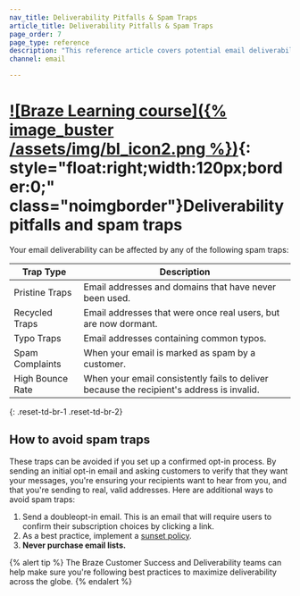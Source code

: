 ```yaml
---
nav_title: Deliverability Pitfalls & Spam Traps
article_title: Deliverability Pitfalls & Spam Traps
page_order: 7
page_type: reference
description: "This reference article covers potential email deliverability pitfalls, spam traps, and how to avoid them."
channel: email

---
```


# [![Braze Learning course]({% image_buster /assets/img/bl_icon2.png %})](https://learning.braze.com/email-onboarding-for-pro-and-enterprise-achieving-high-deliverability){: style="float:right;width:120px;border:0;" class="noimgborder"}Deliverability pitfalls and spam traps

Your email deliverability can be affected by any of the following spam traps:

| Trap Type | Description |
|---|---|
| Pristine Traps | Email addresses and domains that have never been used. |
| Recycled Traps | Email addresses that were once real users, but are now dormant. |
| Typo Traps | Email addresses containing common typos. |
| Spam Complaints | When your email is marked as spam by a customer. |
| High Bounce Rate | When your email consistently fails to deliver because the recipient's address is invalid. |
{: .reset-td-br-1 .reset-td-br-2}

## How to avoid spam traps

These traps can be avoided if you set up a confirmed opt-in process. By sending an initial opt-in email and asking customers to verify that they want your messages, you're ensuring your recipients want to hear from you, and that you're sending to real, valid addresses. Here are additional ways to avoid spam traps:

1. Send a doubleopt-in email. This is an email that will require users to confirm their subscription choices by clicking a link.
2. As a best practice, implement a [sunset policy]({{site.baseurl}}/user_guide/message_building_by_channel/email/best_practices/sunset_policies/).
3. **Never purchase email lists.** 

{% alert tip %}
The Braze Customer Success and Deliverability teams can help make sure you're following best practices to maximize deliverability across the globe.
{% endalert %}

